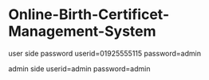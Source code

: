 # Online-Birth-Certificet-Management-System
user side password 
userid=01925555115
password=admin

admin side
userid=admin
password=admin
